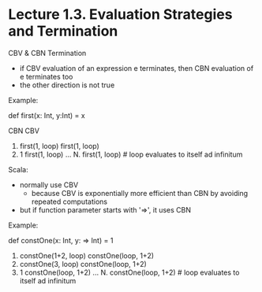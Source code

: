 # Lecture 1.3. Evaluation Strategies and Termination

CBV & CBN Termination
- if CBV evaluation of an expression e terminates, then CBN evaluation of e terminates too
- the other direction is not true

Example:

def first(x: Int, y:Int) = x

   CBN                  CBV
1. first(1, loop)       first(1, loop)
2. 1                    first(1, loop)
...
N.                      first(1, loop) # loop evaluates to itself ad infinitum


Scala:
- normally use CBV
  * because CBV is exponentially more efficient than CBN by avoiding repeated computations
- but if function parameter starts with '=>', it uses CBN

Example:

def constOne(x: Int, y: => Int) = 1

1. constOne(1+2, loop)       constOne(loop, 1+2)
2. constOne(3, loop)         constOne(loop, 1+2)
3. 1                         constOne(loop, 1+2)
...
N.                           constOne(loop, 1+2) # loop evaluates to itself ad infinitum
